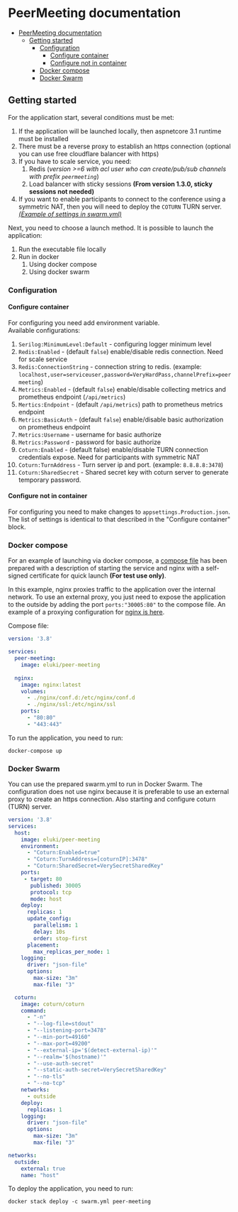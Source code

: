 # PeerMeeting documentation

- [PeerMeeting documentation](#peermeeting-documentation)
  - [Getting started](#getting-started)
    - [Configuration](#configuration)
      - [Configure container](#configure-container)
      - [Configure not in container](#configure-not-in-container)
    - [Docker compose](#docker-compose)
    - [Docker Swarm](#docker-swarm)

## Getting started
For the application start, several conditions must be met:
1. If the application will be launched locally, then aspnetcore 3.1 runtime must be installed
2. There must be a reverse proxy to establish an https connection (optional you can use free cloudflare balancer with https)
3. If you have to scale service, you need:
   1. Redis (*version >=6 with acl user who can create/pub/sub channels with prefix `peermeeting`*)
   2. Load balancer with sticky sessions **(From version 1.3.0, sticky sessions not needed)**
4. If you want to enable participants to connect to the conference using a symmetric NAT, then you will need to deploy the `COTURN` TURN server. [*(Example of settings in swarm.yml)*](swarm.yml)

Next, you need to choose a launch method. It is possible to launch the application:
1. Run the executable file locally
2. Run in docker
   1. Using docker compose
   2. Using docker swarm
   

### Configuration

#### Configure container
For configuring you need add environment variable.   
Available configurations:
1. `Serilog:MinimumLevel:Default` - configuring logger minimum level
2. `Redis:Enabled` - (default `false`) enable/disable redis connection. Need for scale service
3. `Redis:ConnectionString` - connection string to redis. (example: `localhost,user=serviceuser,password=VeryHardPass,channelPrefix=peermeeting`)
4. `Metrics:Enabled` - (default `false`) enable/disable collecting metrics and prometheus endpoint (`/api/metrics`)
5. `Mertics:Endpoint` - (default `/api/metrics`) path to prometheus metrics endpoint
5. `Metrics:BasicAuth` - (default `false`) enable/disable basic authorization on prometheus endpoint
6. `Metrics:Username` - username for basic authorize
7. `Metrics:Password` - password for basic authorize
4. `Coturn:Enabled` - (default false) enable/disable TURN connection credentials expose. Need for participants with symmetric NAT
5. `Coturn:TurnAddress` - Turn server ip and port. (example: `8.8.8.8:3478`)
6. `Coturn:SharedSecret` - Shared secret key with coturn server to generate temporary password.


#### Configure not in container
For configuring you need to make changes to `appsettings.Production.json`. The list of settings is identical to that described in the "Configure container" block.

### Docker compose

For an example of launching via docker compose, a [compose file](compose.yml) has been prepared with a description of starting the service and nginx with a self-signed certificate for quick launch **(For test use only)**.

In this example, nginx proxies traffic to the application over the internal network. To use an external proxy, you just need to expose the application to the outside by adding the port `ports:"30005:80"` to the compose file. An example of a proxying configuration for [nginx is here](nginx/conf.d/nginx_default.conf).

Compose file:
```yaml
version: '3.8'

services:
  peer-meeting:
    image: eluki/peer-meeting
    
  nginx:
    image: nginx:latest
    volumes:
      - ./nginx/conf.d:/etc/nginx/conf.d
      - ./nginx/ssl:/etc/nginx/ssl
    ports:
      - "80:80"
      - "443:443"
```

To run the application, you need to run:
```
docker-compose up
```

### Docker Swarm

You can use the prepared swarm.yml to run in Docker Swarm. The configuration does not use nginx because it is preferable to use an external proxy to create an https connection.
Also starting and configure coturn (TURN) server.

```yaml
version: '3.8'
services:
  host:
    image: eluki/peer-meeting
    environment:
      - "Coturn:Enabled=true"
      - "Coturn:TurnAddress=[coturnIP]:3478"
      - "Coturn:SharedSecret=VerySecretSharedKey"
    ports:
     - target: 80
       published: 30005
       protocol: tcp
       mode: host
    deploy:
      replicas: 1
      update_config:
        parallelism: 1
        delay: 10s
        order: stop-first
      placement:
        max_replicas_per_node: 1
    logging:
      driver: "json-file"
      options:
        max-size: "3m"
        max-file: "3"

  coturn:
    image: coturn/coturn
    command: 
      - "-n"
      - "--log-file=stdout"
      - "--listening-port=3478"
      - "--min-port=49160"
      - "--max-port=49200"
      - "--external-ip='$(detect-external-ip)'"
      - "--realm='$(hostname)'"
      - "--use-auth-secret"
      - "--static-auth-secret=VerySecretSharedKey"
      - "--no-tls"
      - "--no-tcp"
    networks:
      - outside
    deploy:
      replicas: 1
    logging:
      driver: "json-file"
      options:
        max-size: "3m"
        max-file: "3"

networks:
  outside:
    external: true
    name: "host"

```

To deploy the application, you need to run:
```
docker stack deploy -c swarm.yml peer-meeting
```
